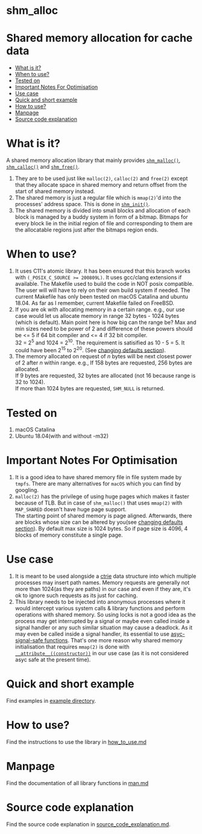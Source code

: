 # shm_alloc

<h1>Shared memory allocation for cache data</h1>

<ul>
	<li><a href="#what-is-it">What is it?</a></li>
	<li><a href="#when-to-use">When to use?</a></li>
	<li><a href="#tested-on">Tested on</a></li>
	<li><a href="#important-notes-for-optimisation">Important Notes For Optimisation</a></li>
	<li><a href="#use-case">Use case</a></li>
	<li><a href="example/">Quick and short example</a></li>
	<li><a href="docs/how_to_use.md">How to use?</a></li>
	<li><a href="docs/man.md">Manpage</a></li>
	<li><a href="docs/source_code_explanation.md">Source code explanation</a></li>
</ul>

# What is it?

A shared memory allocation library that mainly provides <a href="docs/man.md#shm_malloc"><code>shm_malloc()</code></a>,
<a href="docs/man.md#shm_calloc"><code>shm_calloc()</code></a> and <a href="docs/man.md#shm_free"><code>shm_free()</code></a>.
<ol>
    <li>
        They are to be used just like <code>malloc(2)</code>, <code>calloc(2)</code> and <code>free(2)</code> except that they 
        allocate space in shared memory and return offset from the start of shared memory instead.
    </li>
    <li>
        The shared memory is just a regular file which is <code>mmap(2)</code>'d into the processes' address space. This is done in <a href="docs/man.md#shm_init"><code>shm_init()</code></a>.
    </li>
    <li>
        The shared memory is divided into small blocks and allocation of each block is managed by a buddy system in form of 
        a bitmap. Bitmaps for every block lie in the initial region of file and corresponding to them are the allocatable 
        regions just after the bitmaps region ends.
    </li>
</ol>

# When to use?

<ol>
    <li>
        It uses C11's atomic library. It has been ensured that this branch works with <code>(_POSIX_C_SOURCE >= 200809L)</code>.
		It uses gcc/clang extensions if available. The Makefile used to build the code in NOT posix compatible. The user will
		will have to rely on their own build system if needed. The current Makefile has only been tested on macOS Catalina and
		ubuntu 18.04. As far as I remember, current Makefile failed on FreeBSD.
    </li>
	<li>
		If you are ok with allocating memory in a certain range. e.g., our use case would let us allocate memory
		in range 32 bytes - 1024 bytes (which is default). Main point here is how big can the range be?
		Max and min sizes need to be power of 2 and difference of these powers should be <= 5 if 64 bit compiler and
		<= 4 if 32 bit compiler.<br>
		32 = 2<sup>5</sup> and 1024 = 2<sup>10</sup>. The requirement is satisified as 10 - 5 = 5. It could have been
		2<sup>15</sup> to 2<sup>20</sup>. (See <a href="docs/how_to_use.md#changing-default-settings">changing defaults section</a>). <br>
	</li>
	<li>
		The memory allocated on request of <em>n</em> bytes will be next closest power of 2 after <em>n</em> within range.
		e.g., If 158 bytes are requested, 256 bytes are allocated.<br>
		If 9 bytes are requested, 32 bytes are allocated (not 16 because range is 32 to 1024).<br>
		If more than 1024 bytes are requested, <code>SHM_NULL</code> is returned.
	</li>
</ol>

# Tested on

<ol>
	<li>macOS Catalina</li>
	<li>Ubuntu 18.04(with and without -m32)</li>
</ol>

# Important Notes For Optimisation

<ol>
	<li>
		It is a good idea to have shared memory file in file system made by <code>tmpfs</code>.
		There are many alternatives for <code>macOS</code> which you can find by googling.
	</li>
	<li>
		<code>malloc(2)</code> has the privilege of using huge pages which makes it faster
		because of TLB. But in case of <code>shm_malloc()</code> that uses <code>mmap(2)</code>
		with <code>MAP_SHARED</code> doesn't have huge page support.<br>
		The starting point of shared memory is page aligned. Afterwards, there are blocks
		whose size can be altered by you(see <a href="docs/how_to_use.md#changing-default-settings">changing defaults section</a>).
		By default max size is 1024 bytes. So if page size is 4096, 4 blocks of memory constitute a single page.
	</li>
</ol>

# Use case

<ol>
    <li>
        It is meant to be used alongside a <a href="https://en.wikipedia.org/wiki/Ctrie">ctrie</a> data structure into which 
        multiple processes may insert path names. Memory requests are generally not more than 1024(as they are paths) in our case and even if they are, 
        it's ok to ignore such requests as its just for caching.
    </li>
    <li>
        This library needs to be injected into anonymous processes where it would intercept various system calls & library 
        functions and perform operations with shared memory. So using locks is not a good idea as the process may get 
        interrupted by a signal or maybe even called inside a signal handler or any such similar situation may cause a 
        deadlock. As it may even be called inside a signal handler, its essential to use 
        <a href="http://man7.org/linux/man-pages/man7/signal-safety.7.html">asyc-signal-safe functions</a>. That's one more
        reason why shared memory initialisation that requires <code>mmap(2)</code> is done with <a href="https://gcc.gnu.org/onlinedocs/gcc-4.7.0/gcc/Function-Attributes.html"><code>__attribute__((constructor))</code></a> in our use case
        (as it is not considered asyc safe at the present time).
    </li>
</ol>

# Quick and short example

Find examples in <a href="example">example directory<a>.

# How to use?

Find the instructions to use the library in 
<a href="docs/how_to_use.md">how_to_use.md<a>
	
# Manpage

Find the documentation of all library functions in
<a href="docs/man.md">man.md<a>

# Source code explanation

Find the source code explanation in 
<a href="docs/source_code_explanation.md">source_code_explanation.md</a>.
